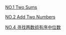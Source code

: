 [NO.1 Two Sums](LeetCode-No-1-Two-Sum.md)

[NO.2 Add Two Numbers](LeetCode-No-2-Add-Two-Numbers.md)

[NO.4 寻找两数组有序中位数](LeetCode-4-寻找两个有序数组中位数.md)

